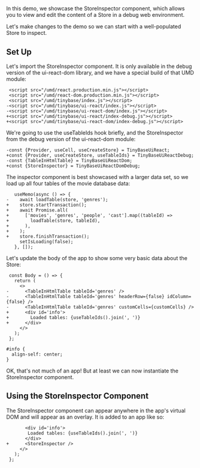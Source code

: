 # <StoreInspector />

In this demo, we showcase the StoreInspector component, which allows you to
view and edit the content of a Store in a debug web environment.

Let's make changes to the <TableInHtmlTable /> demo so we can start with a
well-populated Store to inspect.

[base]: # '<TableInHtmlTable />'

## Set Up

Let's import the StoreInspector component. It is only available in the debug
version of the ui-react-dom library, and we have a special build of that UMD
module:

```diff-html
 <script src="/umd/react.production.min.js"></script>
 <script src="/umd/react-dom.production.min.js"></script>
 <script src="/umd/tinybase/index.js"></script>
-<script src="/umd/tinybase/ui-react/index.js"></script>
-<script src="/umd/tinybase/ui-react-dom/index.js"></script>
+<script src="/umd/tinybase/ui-react/index-debug.js"></script>
+<script src="/umd/tinybase/ui-react-dom/index-debug.js"></script>
```

We're going to use the useTableIds hook briefly, and the StoreInspector from the
debug version of the ui-react-dom module:

```diff-js
-const {Provider, useCell, useCreateStore} = TinyBaseUiReact;
+const {Provider, useCreateStore, useTableIds} = TinyBaseUiReactDebug;
-const {TableInHtmlTable} = TinyBaseUiReactDom;
+const {StoreInspector} = TinyBaseUiReactDomDebug;
```

The inspector component is best showcased with a larger data set, so we load up
all four tables of the movie database data:

```diff-jsx
   useMemo(async () => {
-    await loadTable(store, 'genres');
+    store.startTransaction();
+    await Promise.all(
+      ['movies', 'genres', 'people', 'cast'].map((tableId) =>
+        loadTable(store, tableId),
+      ),
+    );
+    store.finishTransaction();
     setIsLoading(false);
   }, []);
```

Let's update the body of the app to show some very basic data about the Store:

```diff-jsx
 const Body = () => {
   return (
     <>
-      <TableInHtmlTable tableId='genres' />
-      <TableInHtmlTable tableId='genres' headerRow={false} idColumn={false} />
-      <TableInHtmlTable tableId='genres' customCells={customCells} />
+      <div id='info'>
+        Loaded tables: {useTableIds().join(', ')}
+      </div>
     </>
   );
 };
```

```less
#info {
  align-self: center;
}
```

OK, that's not much of an app! But at least we can now instantiate the
StoreInspector component.

## Using the StoreInspector Component

The StoreInspector component can appear anywhere in the app's virtual DOM and
will appear as an overlay. It is added to an app like so:

```diff-jsx
       <div id='info'>
        Loaded tables: {useTableIds().join(', ')}
       </div>
+      <StoreInspector />
     </>
   );
 };
```
